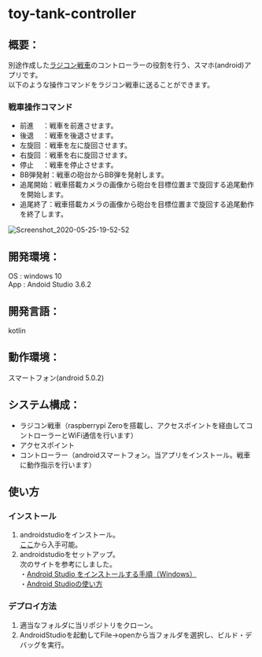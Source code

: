 # toy-tank-controller
## 概要：
別途作成した[ラジコン戦車](https://github.com/shimazakiKatsuhito/toy-tank-2019)のコントローラーの役割を行う、スマホ(android)アプリです。<br>  以下のような操作コマンドをラジコン戦車に送ることができます。
### 戦車操作コマンド
 - 前進　  ：戦車を前進させます。
 - 後退　  ：戦車を後退させます。
 - 左旋回  ：戦車を左に旋回させます。
 - 右旋回  ：戦車を右に旋回させます。
 - 停止　  ：戦車を停止させます。
 - BB弾発射：戦車の砲台からBB弾を発射します。
 - 追尾開始：戦車搭載カメラの画像から砲台を目標位置まで旋回する追尾動作を開始します。
 - 追尾終了：戦車搭載カメラの画像から砲台を目標位置まで旋回する追尾動作を終了します。

![Screenshot_2020-05-25-19-52-52](https://user-images.githubusercontent.com/54632092/90218433-c0ab1e80-de3e-11ea-8a6d-bd4160e0bcb3.png)

## 開発環境：
OS : windows 10<br>  App : Andoid Studio 3.6.2

## 開発言語：
kotlin

## 動作環境：
スマートフォン(android 5.0.2)

## システム構成：
  - ラジコン戦車（raspberrypi Zeroを搭載し、アクセスポイントを経由してコントローラーとWiFi通信を行います）
  - アクセスポイント
  - コントローラー（androidスマートフォン。当アプリをインストール。戦車に動作指示を行います）
 
## 使い方
### インストール
1. androidstudioをインストール。<br>  [ここ](https://developer.android.com/studio?hl=ja)から入手可能。  
2. androidstudioをセットアップ。<br>  次のサイトを参考にしました。<br>  ・[Android Studio をインストールする手順（Windows）](https://akira-watson.com/android/adt-windows.html)<br>  ・[Android Studioの使い方](https://www.petitmonte.com/java/howto_android_studio.html)

### デプロイ方法
1. 適当なフォルダに当リポジトリをクローン。
2. AndroidStudioを起動してFile->openから当フォルダを選択し、ビルド・デバッグを実行。

